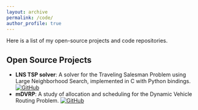```yaml
---
layout: archive
permalink: /code/
author_profile: true
---
```


<div class="col-md-12">
    <p>Here is a list of my open-source projects and code repositories.</p>
</div>

## Open Source Projects

- **LNS TSP solver**: A solver for the Traveling Salesman Problem using Large Neighborhood Search, implemented in C with Python bindings.
  <a href="https://github.com/arminsadeghi/lns_tsp" target="_blank" rel="noopener">
  <img src="https://img.shields.io/badge/github-black?logo=github" alt="GitHub">
  </a>
- **mDVRP**: A study of allocation and scheduling for the Dynamic Vehicle Routing Problem.
  <a href="https://github.com/arminsadeghi/mDVRP-optimal-policy" target="_blank" rel="noopener">
  <img src="https://img.shields.io/badge/github-black?logo=github" alt="GitHub">
  </a>
